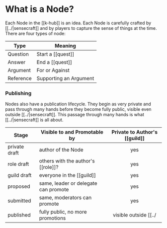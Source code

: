 # What is a Node?

Each Node in the [[k-hub]] is an idea. Each Node is carefully crafted by [[../|sensecraft]] and by players to capture the sense of things at the time. There are four types of node:

 Type | Meaning 
---|---
 Question | Start a [[quest]]
 Answer | End a [[quest]]
 Argument | For or Against
 Reference | Supporting an Argument

### Publishing

Nodes also have a publication lifecycle. They begin as very private and pass through many hands before they become fully public, visible even outside [[../|sensecraft]]. This passage through many hands is what [[../|sensecraft]] is all about.

Stage | Visible to and Promotable by | Private to Author's [[guild]]
---|---|:---:
private draft  | author of the Node | yes
role draft | others with the author's [[role]]? | yes
guild draft | everyone in the [[guild]] | yes
proposed | same, leader or delegate can promote | yes
submitted | same, moderators can promote | yes
published | fully public, no more promotions | visible outside [[../|sensecraft]]

